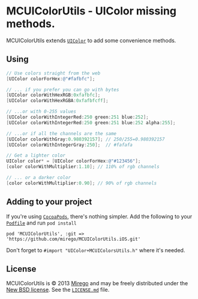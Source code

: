 # MCUIColorUtils - UIColor missing methods.

MCUIColorUtils extends [`UIColor`](http://developer.apple.com/library/ios/#documentation/UIKit/Reference/UIColor_Class/Reference/Reference.html) to add some convenience methods.

## Using

```objective-c
// Use colors straight from the web
[UIColor colorForHex:@"#fafbfc"];

// ... if you prefer you can go with bytes
[UIColor colorWithHexRGB:0xfafbfc];
[UIColor colorWithHexRGBA:0xfafbfcff];

// ...or with 0-255 values
[UIColor colorWithIntegerRed:250 green:251 blue:252];
[UIColor colorWithIntegerRed:250 green:251 blue:252 alpha:255];

// ...or if all the channels are the same
[UIColor colorWithGray:0.980392157]; // 250/255=0.980392157
[UIColor colorWithIntegerGray:250];  // #fafafa

// Get a lighter color
UIColor color* = [UIColor colorForHex:@"#123456"];
[color colorWithMultiplier:1.10]; // 110% of rgb channels

// ... or a darker color
[color colorWithMultiplier:0.90]; // 90% of rgb channels
```


## Adding to your project

If you're using [`CocoaPods`](http://cocoapods.org/), there's nothing simpler. Add the following to your [`Podfile`](http://docs.cocoapods.org/podfile.html) and run `pod install`

```
pod 'MCUIColorUtils', :git => 'https://github.com/mirego/MCUIColorUtils.iOS.git'
```

Don't forget to `#import "UIColor+MCUIColorsUtils.h"` where it's needed.


## License

MCUIColorUtils is © 2013 [Mirego](http://www.mirego.com) and may be freely distributed under the [New BSD license](http://opensource.org/licenses/BSD-3-Clause). See the [`LICENSE.md`](https://github.com/mirego/MCUIColorUtils.iOS/blob/master/LICENSE.md) file. 


